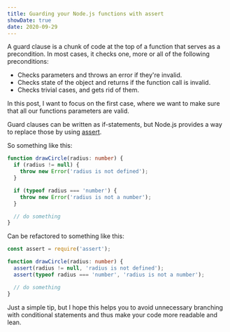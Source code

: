 ```yaml
---
title: Guarding your Node.js functions with assert
showDate: true
date: 2020-09-29
---
```


A guard clause is a chunk of code at the top of a function that serves as a precondition. In most cases, it checks one, more or all of the following preconditions:

- Checks parameters and throws an error if they're invalid.
- Checks state of the object and returns if the function call is invalid.
- Checks trivial cases, and gets rid of them.

In this post, I want to focus on the first case, where we want to make sure that all our functions parameters are valid.

Guard clauses can be written as if-statements, but Node.js provides a way to replace those by using [assert](https://nodejs.org/api/assert.html).

So something like this:

```typescript
function drawCircle(radius: number) {
  if (radius != null) {
    throw new Error('radius is not defined');
  }

  if (typeof radius === 'number') {
    throw new Error('radius is not a number');
  }

  // do something
}
```

Can be refactored to something like this:

```typescript
const assert = require('assert');

function drawCircle(radius: number) {
  assert(radius != null, 'radius is not defined');
  assert(typeof radius === 'number', 'radius is not a number');

  // do something
}
```

Just a simple tip, but I hope this helps you to avoid unnecessary branching with conditional statements and thus make your code more readable and lean.
